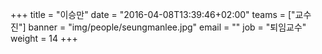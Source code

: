 +++
title = "이승만"
date = "2016-04-08T13:39:46+02:00"
teams = ["교수진"]
banner = "img/people/seungmanlee.jpg"
email = ""
job = "퇴임교수"
weight = 14
+++
